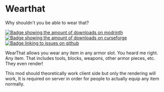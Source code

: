# Wearthat

Why shouldn't you be able to wear that?

[![Badge showing the amount of downloads on modrinth](https://img.shields.io/badge/dynamic/json?color=2d2d2d&colorA=5da545&label=&suffix=%20downloads%20&query=downloads&url=https://api.modrinth.com/v2/project/FT20RvJM&style=flat-square&logo=modrinth&logoColor=2d2d2d)](https://modrinth.com/mod/wearthat)
[![Badge showing the amount of downloads on curseforge](https://cf.way2muchnoise.eu/full_840388_downloads.svg?badge_style=flat)](https://www.curseforge.com/minecraft/mc-mods/wearthat)
[![Badge linking to issues on github](https://img.shields.io/badge/dynamic/json?query=value&url=https%3A%2F%2Fimg.shields.io%2Fgithub%2Fissues-raw%2Fchyzman%2Fwearthat.json&label=&logo=github&color=2d2d2d&style=flat-square&labelColor=6e5494&logoColor=2d2d2d&suffix=%20issues)](https://github.com/chyzman/wearthat/issues)

WearThat allows you wear any item in any armor slot. You heard me right. Any item. That includes tools, blocks, weapons, other armor pieces, etc. They even render!

This mod should theoretically work client side but only the rendering will work, It is required on server in order for people to actually equip any item normally.

